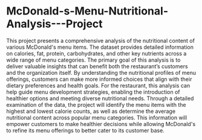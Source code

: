 # McDonald-s-Menu-Nutritional-Analysis---Project
This project presents a comprehensive analysis of the nutritional content of various McDonald's menu items. The dataset provides detailed information on calories, fat, protein, carbohydrates, and other key nutrients across a wide range of menu categories. The primary goal of this analysis is to deliver valuable insights that can benefit both the restaurant’s customers and the organization itself. By understanding the nutritional profiles of menu offerings, customers can make more informed choices that align with their dietary preferences and health goals. For the restaurant, this analysis can help guide menu development strategies, enabling the introduction of healthier options and meeting diverse nutritional needs. Through a detailed examination of the data, the project will identify the menu items with the highest and lowest calorie counts, as well as determine the average nutritional content across popular menu categories. This information will empower customers to make healthier decisions while allowing McDonald's to refine its menu offerings to better cater to its customer base.

